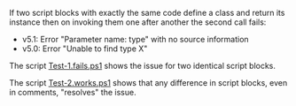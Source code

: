 
If two script blocks with exactly the same code define a class and return its
instance then on invoking them one after another the second call fails:

- v5.1: Error "Parameter name: type" with no source information
- v5.0: Error "Unable to find type X"

The script [Test-1.fails.ps1](Test-1.fails.ps1) shows the issue for two
identical script blocks.

The script [Test-2.works.ps1](Test-2.works.ps1) shows that any difference in
script blocks, even in comments, "resolves" the issue.
